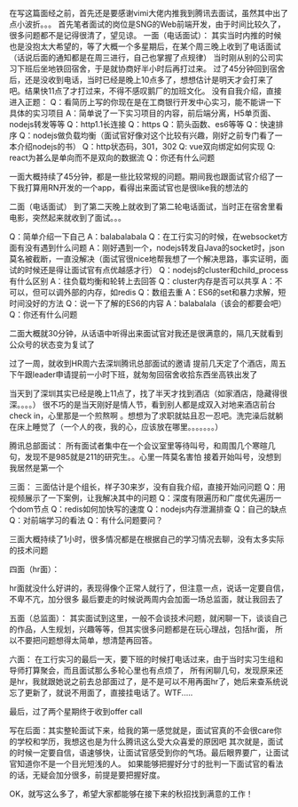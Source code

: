 在写这篇面经之前，首先还是要感谢vimi大佬内推我到腾讯去面试，虽然其中出了点小波折。。。
首先笔者面试的岗位是SNG的Web前端开发，由于时间比较久了，很多问题都不是记得很清了，望见谅。
一面（电话面试）：
其实当时内推的时候也是没抱太大希望的，等了大概一个多星期后，在某个周三晚上收到了电话面试（话说后面的通知都是在周三进行，自己也掌握了点规律）
当时刚从别的公司实习下班后坐地铁回宿舍，于是就协商好半小时后再打过来。
过了45分钟回到宿舍后，还是没收到电话，当时已经是晚上10点多了，想想估计是明天才会打来了吧。结果快11点了才打过来，不得不感叹鹅厂的加班文化。
没有自我介绍，直接进入正题：
Q：看简历上写的你现在是在工商银行开发中心实习，能不能讲一下具体的实习项目
A：简单说了一下实习项目的内容，前后端分离，H5单页面、nodejs转发等等
Q：http1.1长连接
Q：https
Q：箭头函数、es6等等
Q：快速排序
Q：nodejs做负载均衡（面试官好像对这个比较有兴趣，刚好之前专门看了一本介绍nodejs的书）
Q：http状态码，301，302
Q: vue双向绑定如何实现
Q: react为甚么是单向而不是双向的数据流
Q：你还有什么问题

一面大概持续了45分钟，都是一些比较常规的问题。期间我也跟面试官介绍了一下我打算用RN开发的一个app，看得出来面试官也是很like我的想法的

二面（电话面试）
到了第二天晚上就收到了第二轮电话面试，当时正在宿舍里看电影，突然起来就收到了面试。。。

Q：简单介绍一下自己
A：balabalabala
Q：在工行实习的时候，在websocket方面有没有遇到什么问题
A：刚好遇到一个，nodejs转发自Java的socket时，json莫名被截断，一直没解决（面试官很nice地帮我想了一个解决思路，事实证明，面试的时候还是得让面试官有点优越感才行）
Q：nodejs的cluster和child_process有什么区别
A：往负载均衡和轮转上去回答
Q：cluster内存是否可以共享
A：不可以，但可以调外部的内存，如redis
Q：数组去重
A：ES6的set和暴力求解，短时间没好的方法
Q：说一下了解的ES6的内容
A：balabalala（该会的都要会吧）
Q：你还有什么问题

二面大概就30分钟，从话语中听得出来面试官对我还是很满意的，隔几天就看到公众号的状态变为复试了

过了一周，就收到HR周六去深圳腾讯总部面试的邀请
提前几天定了个酒店，周五下午跟leader申请提前一小时下班，就匆匆回宿舍收拾东西坐高铁出发了

当天到了深圳其实已经是晚上11点了，找了半天才找到酒店（如家酒店，隐藏得很深。。。。）
很不巧的是当天刚好是情人节，看到别人都是成双入对地来酒店前台check in，心里那是一个煎熬啊
。想想为了求职就姑且忍一忍吧。洗完澡后就躺在床上睡觉了（一个人的夜，我的心，应该放在哪里。。。。。。。）

腾讯总部面试：
所有面试者集中在一个会议室里等待叫号，和周围几个寒暄几句，发现不是985就是211的研究生。。心里一阵莫名害怕
接着开始叫号，没想到我居然是第一个

三面：
三面估计是个组长，样子30来岁，没有自我介绍，直接开始问问题
Q：用视频展示了一下案例，让我解决其中的问题
Q：深度有限遍历和广度优先遍历一个dom节点
Q：redis如何加快写的速度
Q：nodejs内存泄漏排查
Q：自己的缺点
Q：对前端学习的看法
Q：有什么问题要问？

三面大概持续了1小时，很多情况都是在根据自己的学习情况去聊，没有太多实际的技术问题

四面（hr面）：

hr面就没什么好讲的，表现得像个正常人就行了，但注意一点，说话一定要自信，不卑不亢，加分很多
最后要走的时候说两周内会加面一场总监面，就让我回去了


五面（总监面）：
其实面试到这里，一般不会谈技术问题，就闲聊一下，谈谈自己的作品，人生规划，兴趣等等，但其实很多问题都是在玩心理战，包括hr面，
所以不要把问题想得太简单，想清楚再回答。


六面：
在工行实习的最后一天，要下班的时候打电话过来，由于当时实习生组和导师打算聚会，而且面试那么多轮心里也有点烦了，
所有闲聊几句，发现原来还是hr，我就跟她说之前去总部面过了，是不是可以不用再面hr了，她后来查系统说忘了更新了，就说不用面了，直接挂电话了。WTF.....


最后，过了两个星期终于收到offer call

写在后面：其实整轮面试下来，给我的第一感觉就是，面试官真的不会很care你的学校和学历，我想这也是为什么腾讯这么受大众喜爱的原因吧
其次就是，面试的时候一定要自信，语速够快，让面试官感受到你的气场。最后眼界要广，让面试官知道你不是一个目光短浅的人。
如果能够把握好分寸的批判一下面试官的看法的话，无疑会加分很多，前提是要把握好度。

OK，就写这么多了，希望大家都能够在接下来的秋招找到满意的工作！










